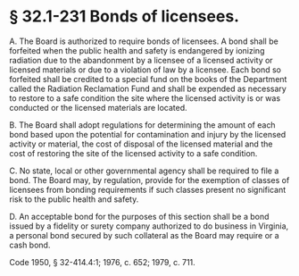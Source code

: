 # § 32.1-231 Bonds of licensees.

<p>A. The Board is authorized to require bonds of licensees. A bond shall be forfeited when the public health and safety is endangered by ionizing radiation due to the abandonment by a licensee of a licensed activity or licensed materials or due to a violation of law by a licensee. Each bond so forfeited shall be credited to a special fund on the books of the Department called the Radiation Reclamation Fund and shall be expended as necessary to restore to a safe condition the site where the licensed activity is or was conducted or the licensed materials are located.</p><p>B. The Board shall adopt regulations for determining the amount of each bond based upon the potential for contamination and injury by the licensed activity or material, the cost of disposal of the licensed material and the cost of restoring the site of the licensed activity to a safe condition.</p><p>C. No state, local or other governmental agency shall be required to file a bond. The Board may, by regulation, provide for the exemption of classes of licensees from bonding requirements if such classes present no significant risk to the public health and safety.</p><p>D. An acceptable bond for the purposes of this section shall be a bond issued by a fidelity or surety company authorized to do business in Virginia, a personal bond secured by such collateral as the Board may require or a cash bond.</p><p>Code 1950, § 32-414.4:1; 1976, c. 652; 1979, c. 711.</p>